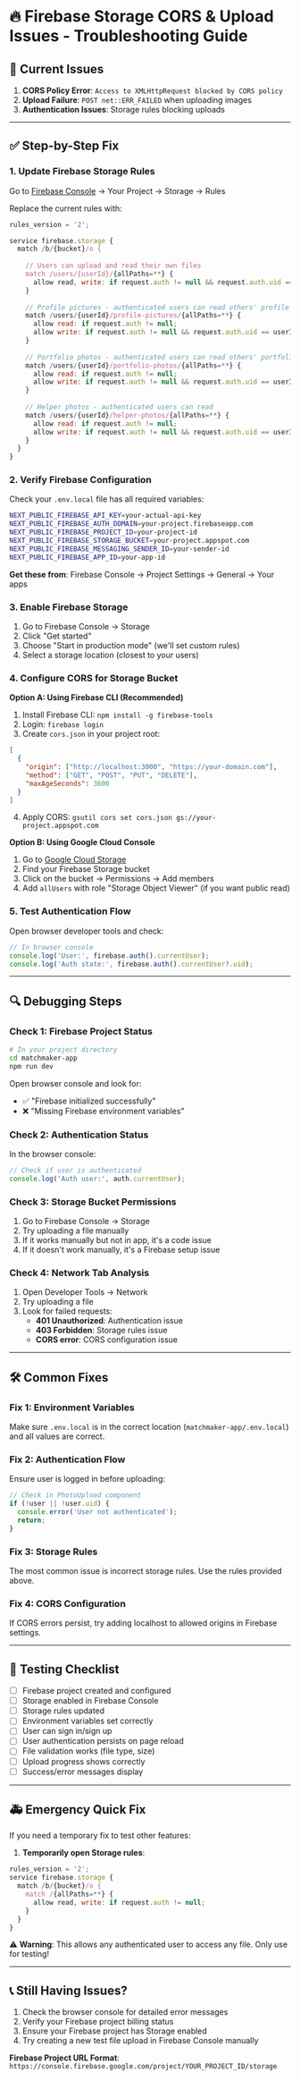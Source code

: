 # 🔥 Firebase Storage CORS & Upload Issues - Troubleshooting Guide

## 🚨 **Current Issues**

1. **CORS Policy Error**: `Access to XMLHttpRequest blocked by CORS policy`
2. **Upload Failure**: `POST net::ERR_FAILED` when uploading images
3. **Authentication Issues**: Storage rules blocking uploads

---

## ✅ **Step-by-Step Fix**

### **1. Update Firebase Storage Rules**

Go to [Firebase Console](https://console.firebase.google.com/) → Your Project → Storage → Rules

Replace the current rules with:

```javascript
rules_version = '2';

service firebase.storage {
  match /b/{bucket}/o {
    
    // Users can upload and read their own files
    match /users/{userId}/{allPaths=**} {
      allow read, write: if request.auth != null && request.auth.uid == userId;
    }
    
    // Profile pictures - authenticated users can read others' profile pics
    match /users/{userId}/profile-pictures/{allPaths=**} {
      allow read: if request.auth != null;
      allow write: if request.auth != null && request.auth.uid == userId;
    }
    
    // Portfolio photos - authenticated users can read others' portfolio
    match /users/{userId}/portfolio-photos/{allPaths=**} {
      allow read: if request.auth != null;
      allow write: if request.auth != null && request.auth.uid == userId;
    }
    
    // Helper photos - authenticated users can read
    match /users/{userId}/helper-photos/{allPaths=**} {
      allow read: if request.auth != null;
      allow write: if request.auth != null && request.auth.uid == userId;
    }
  }
}
```

### **2. Verify Firebase Configuration**

Check your `.env.local` file has all required variables:

```bash
NEXT_PUBLIC_FIREBASE_API_KEY=your-actual-api-key
NEXT_PUBLIC_FIREBASE_AUTH_DOMAIN=your-project.firebaseapp.com
NEXT_PUBLIC_FIREBASE_PROJECT_ID=your-project-id
NEXT_PUBLIC_FIREBASE_STORAGE_BUCKET=your-project.appspot.com
NEXT_PUBLIC_FIREBASE_MESSAGING_SENDER_ID=your-sender-id
NEXT_PUBLIC_FIREBASE_APP_ID=your-app-id
```

**Get these from**: Firebase Console → Project Settings → General → Your apps

### **3. Enable Firebase Storage**

1. Go to Firebase Console → Storage
2. Click "Get started"
3. Choose "Start in production mode" (we'll set custom rules)
4. Select a storage location (closest to your users)

### **4. Configure CORS for Storage Bucket**

**Option A: Using Firebase CLI (Recommended)**

1. Install Firebase CLI: `npm install -g firebase-tools`
2. Login: `firebase login`
3. Create `cors.json` in your project root:

```json
[
  {
    "origin": ["http://localhost:3000", "https://your-domain.com"],
    "method": ["GET", "POST", "PUT", "DELETE"],
    "maxAgeSeconds": 3600
  }
]
```

4. Apply CORS: `gsutil cors set cors.json gs://your-project.appspot.com`

**Option B: Using Google Cloud Console**

1. Go to [Google Cloud Storage](https://console.cloud.google.com/storage)
2. Find your Firebase Storage bucket
3. Click on the bucket → Permissions → Add members
4. Add `allUsers` with role "Storage Object Viewer" (if you want public read)

### **5. Test Authentication Flow**

Open browser developer tools and check:

```javascript
// In browser console
console.log('User:', firebase.auth().currentUser);
console.log('Auth state:', firebase.auth().currentUser?.uid);
```

---

## 🔍 **Debugging Steps**

### **Check 1: Firebase Project Status**

```bash
# In your project directory
cd matchmaker-app
npm run dev
```

Open browser console and look for:
- ✅ "Firebase initialized successfully"
- ❌ "Missing Firebase environment variables"

### **Check 2: Authentication Status**

In the browser console:
```javascript
// Check if user is authenticated
console.log('Auth user:', auth.currentUser);
```

### **Check 3: Storage Bucket Permissions**

1. Go to Firebase Console → Storage
2. Try uploading a file manually
3. If it works manually but not in app, it's a code issue
4. If it doesn't work manually, it's a Firebase setup issue

### **Check 4: Network Tab Analysis**

1. Open Developer Tools → Network
2. Try uploading a file
3. Look for failed requests:
   - **401 Unauthorized**: Authentication issue
   - **403 Forbidden**: Storage rules issue
   - **CORS error**: CORS configuration issue

---

## 🛠️ **Common Fixes**

### **Fix 1: Environment Variables**

Make sure `.env.local` is in the correct location (`matchmaker-app/.env.local`) and all values are correct.

### **Fix 2: Authentication Flow**

Ensure user is logged in before uploading:

```javascript
// Check in PhotoUpload component
if (!user || !user.uid) {
  console.error('User not authenticated');
  return;
}
```

### **Fix 3: Storage Rules**

The most common issue is incorrect storage rules. Use the rules provided above.

### **Fix 4: CORS Configuration**

If CORS errors persist, try adding localhost to allowed origins in Firebase settings.

---

## 📱 **Testing Checklist**

- [ ] Firebase project created and configured
- [ ] Storage enabled in Firebase Console
- [ ] Storage rules updated
- [ ] Environment variables set correctly
- [ ] User can sign in/sign up
- [ ] User authentication persists on page reload
- [ ] File validation works (file type, size)
- [ ] Upload progress shows correctly
- [ ] Success/error messages display

---

## 🚑 **Emergency Quick Fix**

If you need a temporary fix to test other features:

1. **Temporarily open Storage rules**:

```javascript
rules_version = '2';
service firebase.storage {
  match /b/{bucket}/o {
    match /{allPaths=**} {
      allow read, write: if request.auth != null;
    }
  }
}
```

⚠️ **Warning**: This allows any authenticated user to access any file. Only use for testing!

---

## 📞 **Still Having Issues?**

1. Check the browser console for detailed error messages
2. Verify your Firebase project billing status
3. Ensure your Firebase project has Storage enabled
4. Try creating a new test file upload in Firebase Console manually

**Firebase Project URL Format**: 
`https://console.firebase.google.com/project/YOUR_PROJECT_ID/storage`